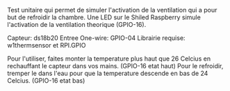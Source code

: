 Test unitaire qui permet de simuler l'activation de la ventilation qui a pour but
de refroidir la chambre. Une LED sur le Shiled Raspberry simule l'activation de la
ventilation theorique (GPIO-16).

Capteur: ds18b20
Entree One-wire: GPIO-04
Librairie requise: w1thermsensor et RPI.GPIO


Pour l'utiliser, faites monter la temperature plus haut que 26 Celcius en rechauffant le capteur dans vos mains. (GPIO-16 etat haut)
Pour le refroidir, tremper le dans l'eau pour que la temperature descende en bas de 24 Celcius. (GPIO-16 etat bas)
